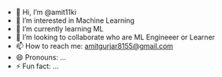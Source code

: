 - 👋 Hi, I’m @amit11ki
- 👀 I’m interested in Machine Learning
- 🌱 I’m currently learning  ML
- 💞️ I’m looking to collaborate who are ML Engineeer or Learner
- 📫 How to reach me:  amitgurjar8155@gmail.com
- 😄 Pronouns: ...
- ⚡ Fun fact: ...

<!---
amit11ki/amit11ki is a ✨ special ✨ repository because its `README.md` (this file) appears on your GitHub profile.
You can click the Preview link to take a look at your changes.
--->
